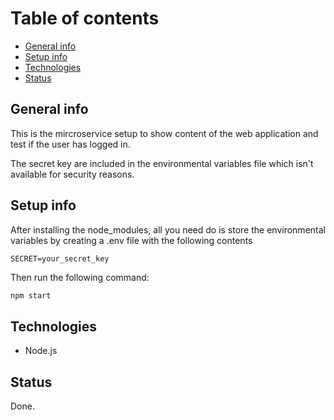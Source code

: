 # Table of contents

* [General info](#general-info)
* [Setup info](#setup-info)
* [Technologies](#technologies)
* [Status](#status)

## General info

This is the mircroservice setup to show content of the web application and test if the user has logged in.

The secret key are included in the environmental variables file which isn't available for security reasons.

## Setup info

After installing the node_modules, all you need do is store the environmental variables by creating a .env file with the following contents

```text
SECRET=your_secret_key
```

Then run the following command:

```bash
npm start
```

## Technologies

* Node.js

## Status

Done.
